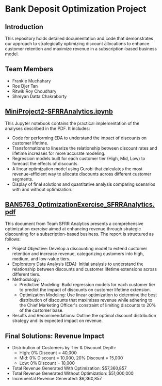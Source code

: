 # Bank Deposit Optimization Project

## Introduction
This repository holds detailed documentation and code that demonstrates our approach to strategically optimizing discount allocations to enhance customer retention and maximize revenue in a subscription-based business model.

## Team Members
- Frankle Muchahary
- Roe Djer Tan
- Ritwik Roy Choudhary
- Shreyan Datta Chakraborty

## [MiniProject2-SFRRAnalytics.ipynb](./MiniProject2-SFRRAnalytics.ipynb)
This Jupyter notebook contains the practical implementation of the analyses described in the PDF. It includes:
- Code for performing EDA to understand the impact of discounts on customer lifetime.
- Transformations to linearize the relationship between discount rates and lifetime increases for more accurate modeling.
- Regression models built for each customer tier (High, Mid, Low) to forecast the effects of discounts.
- A linear optimization model using Gurobi that calculates the most revenue-efficient way to allocate discounts across different customer segments.
- Display of final solutions and quantitative analysis comparing scenarios with and without optimization.

## [BAN5763_OptimizationExercise_SFRRAnalytics.pdf](./BAN5763_OptimizationExercise_SFRRAnalytics.pdf)
This document from Team SFRR Analytics presents a comprehensive optimization exercise aimed at enhancing revenue through strategic discounting for a subscription-based business. The report is structured as follows:

- Project Objective: Develop a discounting model to extend customer retention and increase revenue, categorizing customers into high, medium, and low-value tiers.
- Exploratory Data Analysis (EDA): Initial analysis to understand the relationship between discounts and customer lifetime extensions across different tiers.
- Methodology:
  - Predictive Modeling: Build regression models for each customer tier to predict the impact of discounts on customer lifetime extension.
  - Optimization Modeling: Use linear optimization to determine the best distribution of discounts that maximizes revenue while adhering to the Chief Marketing Officer's constraint of limiting discounts to 20% of the customer base.
- Results and Recommendations: Outline the optimal discount distribution strategy and its expected impact on revenue.

## Final Solutions: Revenue Impact
- Distribution of Customers by Tier & Discount Depth:
  - High: 0% Discount = 40,000
  - Mid: 0% Discount = 10,000, 20% Discount = 15,000
  - Low: 0% Discount = 10,000
- Total Revenue Generated With Optimization: $57,360,857
- Total Revenue Generated Without Optimization: $51,000,000
- Incremental Revenue Generated: $6,360,857
